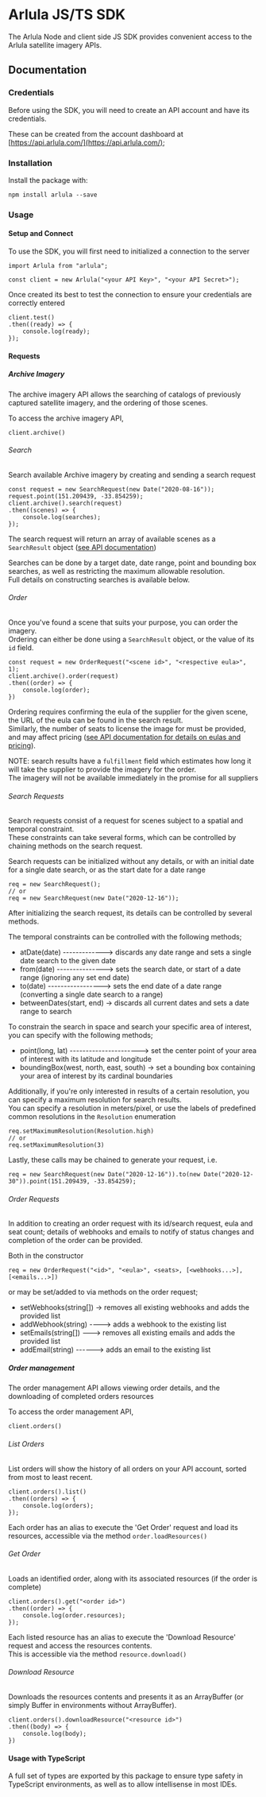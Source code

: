 # Arlula JS/TS SDK

The Arlula Node and client side JS SDK provides convenient access to the Arlula satellite imagery APIs.

## Documentation

### Credentials

Before using the SDK, you will need to create an API account and have its credentials.

These can be created from the account dashboard at [https://api.arlula.com/](https://api.arlula.com/);

### Installation

Install the package with:

```
npm install arlula --save
```

### Usage

#### Setup and Connect

To use the SDK, you will first need to initialized a connection to the server

```
import Arlula from "arlula";

const client = new Arlula("<your API Key>", "<your API Secret>");
```

Once created its best to test the connection to ensure your credentials are correctly entered

```
client.test()
.then((ready) => {
    console.log(ready);
});
```

#### Requests

##### Archive Imagery

The archive imagery API allows the searching of catalogs of previously captured satellite imagery, and the ordering of those scenes.

To access the archive imagery API, 

```
client.archive()
```

###### Search

Search available Archive imagery by creating and sending a search request

```
const request = new SearchRequest(new Date("2020-08-16"));
request.point(151.209439, -33.854259);
client.archive().search(request)
.then((scenes) => {
    console.log(searches);
});
```

The search request will return an array of available scenes as a `SearchResult` object ([see API documentation](https://arlula.com/documentation))

Searches can be done by a target date, date range, point and bounding box searches, as well as restricting the maximum allowable resolution.  
Full details on constructing searches is available below.

###### Order

Once you've found a scene that suits your purpose, you can order the imagery.  
Ordering can either be done using a `SearchResult` object, or the value of its `id` field.

```
const request = new OrderRequest("<scene id>", "<respective eula>", 1);
client.archive().order(request)
.then((order) => {
    console.log(order);
})
```

Ordering requires confirming the eula of the supplier for the given scene, the URL of the eula can be found in the search result.  
Similarly, the number of seats to license the image for must be provided, and may affect pricing ([see API documentation for details on eulas and pricing](https://arlula.com/documentation)).

NOTE: search results have a `fulfillment` field which estimates how long it will take the supplier to provide the imagery for the order.  
The imagery will not be available immediately in the promise for all suppliers

###### Search Requests

Search requests consist of a request for scenes subject to a spatial and temporal constraint.  
These constraints can take several forms, which can be controlled by chaining methods on the search request.

Search requests can be initialized without any details, or with an initial date for a single date search, or as the start date for a date range
```
req = new SearchRequest();
// or
req = new SearchRequest(new Date("2020-12-16"));
```

After initializing the search request, its details can be controlled by several methods.

The temporal constraints can be controlled with the following methods;

 - atDate(date) -------------> discards any date range and sets a single date search to the given date
 - from(date) ---------------> sets the search date, or start of a date range (ignoring any set end date)
 - to(date) -----------------> sets the end date of a date range (converting a single date search to a range)
 - betweenDates(start, end) -> discards all current dates and sets a date range to search

To constrain the search in space and search your specific area of interest, you can specify with the following methods;

 - point(long, lat) ----------------------> set the center point of your area of interest with its latitude and longitude
 - boundingBox(west, north, east, south) -> set a bounding box containing your area of interest by its cardinal boundaries

Additionally, if you're only interested in results of a certain resolution, you can specify a maximum resolution for search results.  
You can specify a resolution in meters/pixel, or use the labels of predefined common resolutions in the `Resolution` enumeration

```
req.setMaximumResolution(Resolution.high)
// or
req.setMaximumResolution(3)
```

Lastly, these calls may be chained to generate your request, i.e.

```
req = new SearchRequest(new Date("2020-12-16")).to(new Date("2020-12-30")).point(151.209439, -33.854259);
```

###### Order Requests

In addition to creating an order request with its id/search request, eula and seat count; details of webhooks and emails to notify of status changes and completion of the order can be provided.

Both in the constructor

```
req = new OrderRequest("<id>", "<eula>", <seats>, [<webhooks...>], [<emails...>])
```

or may be set/added to via methods on the order request;

 - setWebhooks(string[]) -> removes all existing webhooks and adds the provided list
 - addWebhook(string) ----> adds a webhook to the existing list
 - setEmails(string[]) ---> removes all existing emails and adds the provided list
 - addEmail(string) ------> adds an email to the existing list

##### Order management

The order management API allows viewing order details, and the downloading of completed orders resources

To access the order management API,

```
client.orders()
```

###### List Orders

List orders will show the history of all orders on your API account, sorted from most to least recent.

```
client.orders().list()
.then((orders) => {
    console.log(orders);
});
```

Each order has an alias to execute the 'Get Order' request and load its resources, accessible via the method `order.loadResources()`

###### Get Order

Loads an identified order, along with its associated resources (if the order is complete)

```
client.orders().get("<order id>")
.then((order) => {
    console.log(order.resources);
});
```

Each listed resource has an alias to execute the 'Download Resource' request and access the resources contents.  
This is accessible via the method `resource.download()`

###### Download Resource

Downloads the resources contents and presents it as an ArrayBuffer (or simply Buffer in environments without ArrayBuffer).

```
client.orders().downloadResource("<resource id>")
.then((body) => {
    console.log(body);
})
```

#### Usage with TypeScript

A full set of types are exported by this package to ensure type safety in TypeScript environments, as well as to allow intellisense in most IDEs.
